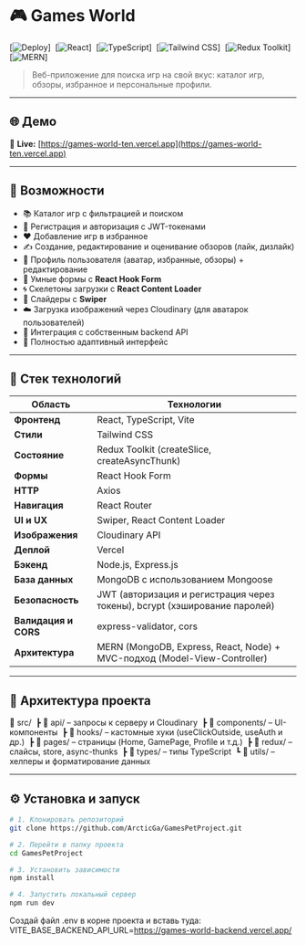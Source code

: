 # 🎮 Games World

[![Deploy](https://img.shields.io/badge/Deploy-Vercel-000?logo=vercel)]&nbsp;
[![React](https://img.shields.io/badge/React-18-61DAFB?logo=react)]&nbsp;
[![TypeScript](https://img.shields.io/badge/TypeScript-5.0-blue?logo=typescript)]&nbsp;
[![Tailwind CSS](https://img.shields.io/badge/Styled%20with-Tailwind%20CSS-38B2AC?logo=tailwindcss)]&nbsp;
[![Redux Toolkit](https://img.shields.io/badge/State-Redux%20Toolkit-764ABC?logo=redux)]&nbsp;
[![MERN](https://img.shields.io/badge/Stack-MERN-4DB33D?logo=mongodb)]

> Веб-приложение для поиска игр на свой вкус: каталог игр, обзоры, избранное и персональные профили.

---

## 🌐 Демо

🔗 **Live:** [https://games-world-ten.vercel.app](https://games-world-ten.vercel.app)

---

## 🚀 Возможности

- 📚 Каталог игр с фильтрацией и поиском
- 👤 Регистрация и авторизация с JWT-токенами
- ❤️ Добавление игр в избранное
- ✍️ Создание, редактирование и оценивание обзоров (лайк, дизлайк)
- 🧩 Профиль пользователя (аватар, избранные, обзоры) + редактирование
- 🧠 Умные формы с **React Hook Form**
- 🌀 Скелетоны загрузки с **React Content Loader**
- 🎠 Слайдеры с **Swiper**
- ☁️ Загрузка изображений через Cloudinary (для аватарок пользователей)
- 💾 Интеграция с собственным backend API
- 📱 Полностью адаптивный интерфейс

---

## 🧰 Стек технологий

| Область              | Технологии                                                                 |
| -------------------- | -------------------------------------------------------------------------- |
| **Фронтенд**         | React, TypeScript, Vite                                                    |
| **Стили**            | Tailwind CSS                                                               |
| **Состояние**        | Redux Toolkit (createSlice, createAsyncThunk)                              |
| **Формы**            | React Hook Form                                                            |
| **HTTP**             | Axios                                                                      |
| **Навигация**        | React Router                                                               |
| **UI и UX**          | Swiper, React Content Loader                                               |
| **Изображения**      | Cloudinary API                                                             |
| **Деплой**           | Vercel                                                                     |
| **Бэкенд**           | Node.js, Express.js                                                        |
| **База данных**      | MongoDB с использованием Mongoose                                          |
| **Безопасность**     | JWT (авторизация и регистрация через токены), bcrypt (хэширование паролей) |
| **Валидация и CORS** | express-validator, cors                                                    |
| **Архитектура**      | MERN (MongoDB, Express, React, Node) + MVC-подход (Model-View-Controller)  |

---

## 🧭 Архитектура проекта

📂 src/&nbsp;
┣ 📁 api/ – запросы к серверу и Cloudinary&nbsp;
┣ 📁 components/ – UI-компоненты&nbsp;
┣ 📁 hooks/ – кастомные хуки (useClickOutside, useAuth и др.)&nbsp;
┣ 📁 pages/ – страницы (Home, GamePage, Profile и т.д.)&nbsp;
┣ 📁 redux/ – слайсы, store, async-thunks&nbsp;
┣ 📁 types/ – типы TypeScript&nbsp;
┗ 📁 utils/ – хелперы и форматирование данных

---

## ⚙️ Установка и запуск

```bash
# 1. Клонировать репозиторий
git clone https://github.com/ArcticGa/GamesPetProject.git

# 2. Перейти в папку проекта
cd GamesPetProject

# 3. Установить зависимости
npm install

# 4. Запустить локальный сервер
npm run dev
```

Создай файл .env в корне проекта и вставь туда:
VITE_BASE_BACKEND_API_URL=https://games-world-backend.vercel.app/
